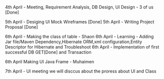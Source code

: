 4th April - Meeting, Requirement Analysis, DB Design, UI Design - 3 of us [Done]

5th April - Desiging UI Mock Wireframes [Done]
5th April - Writing Project Proposal [Done]

6th April - Making the class of table - Shaon
6th April - Learning - Adding Jar file/Maven Dependency,Hibernate ORM,xml configuration,Entity Descriptor for Hibernate and Troubleshoot
6th April - Implementation of first successful DB GET[Done] and Transaction

6th April Making UI Java Frame - Muhaimen

7th April - UI meeting we will disccus about the proress about UI and Class
